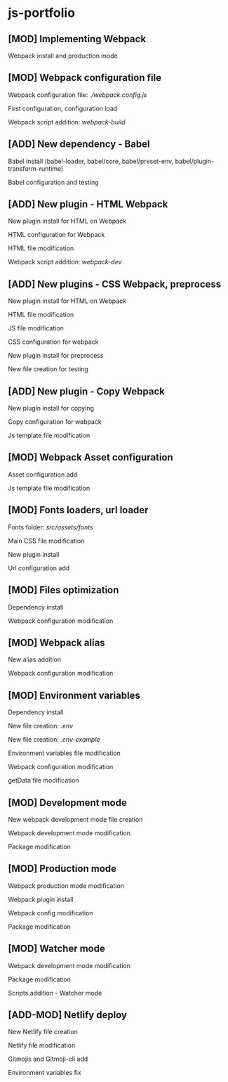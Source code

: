 # js-portfolio

## [MOD] Implementing Webpack

Webpack install and production mode

## [MOD] Webpack configuration file

Webpack configuration file: *./webpack.config.js*

First configuration, configuration load

Webpack script addition: *webpack-build*

## [ADD] New dependency - Babel

Babel install (babel-loader, babel/core, babel/preset-env, babel/plugin-transform-runtime)

Babel configuration and testing

## [ADD] New plugin - HTML Webpack

New plugin install for HTML on Webpack

HTML configuration for Webpack

HTML file modification

Webpack script addition: *webpack-dev*

## [ADD] New plugins - CSS Webpack, preprocess

New plugin install for HTML on Webpack

HTML file modification

JS file modification

CSS configuration for webpack

New plugin install for preprocess

New file creation for testing

## [ADD] New plugin - Copy Webpack

New plugin install for copying

Copy configuration for webpack

Js template file modification

## [MOD] Webpack Asset configuration

Asset configuration add

Js template file modification

## [MOD] Fonts loaders, url loader

Fonts folder: *src/assets/fonts*

Main CSS file modification

New plugin install

Url configuration add

## [MOD] Files optimization

Dependency install

Webpack configuration modification

## [MOD] Webpack alias

New alias addition

Webpack configuration modification

## [MOD] Environment variables

Dependency install

New file creation: *.env*

New file creation: *.env-example*

Environment variables file modification

Webpack configuration modification

getData file modification

## [MOD] Development mode

New webpack development mode file creation

Webpack development mode modification

Package modification

## [MOD] Production mode

Webpack production mode modification

Webpack plugin install

Webpack config modification

Package modification

## [MOD] Watcher mode

Webpack development mode modification

Package modification

Scripts addition - Watcher mode

## [ADD-MOD] Netlify deploy

New Netlify file creation

Netlify file modification

Gitmojis and Gitmoji-cli add

Environment variables fix
